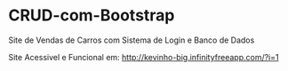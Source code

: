 # CRUD-com-Bootstrap
Site de Vendas de Carros com Sistema de Login e Banco de Dados


Site Acessivel e Funcional em: http://kevinho-big.infinityfreeapp.com/?i=1
